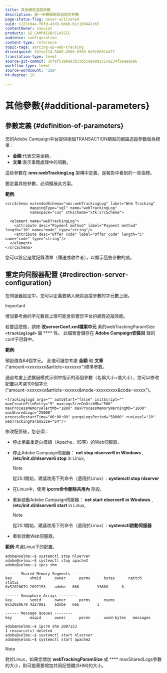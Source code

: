 ```yaml
---
title: 其他網頁追蹤參數
description: 進一步瞭解網頁追蹤的參數
page-status-flag: never-activated
uuid: c223c84a-f8fd-43d3-9deb-b1c19d442c65
contentOwner: sauviat
products: SG_CAMPAIGN/CLASSIC
audience: configuration
content-type: reference
topic-tags: setting-up-web-tracking
discoiquuid: 1b2ae224-8406-4506-b589-6e5f6631e87f
translation-type: tm+mt
source-git-commit: 36fef519be93b33d55a96992c1ce234f2eaea696
workflow-type: tm+mt
source-wordcount: '350'
ht-degree: 1%

---
```



# 其他參數{#additional-parameters}

## 參數定義 {#definition-of-parameters}

您的Adobe Campaign平台提供兩個TRANSACTION類型的網路追蹤參數做為標準：

* **金額**:代表交易金額，
* **文章**:表示事務處理中的項數。

這些參數在 **nms:webTrackingLog** 架構中定義，是報告中看到的一些指標。

要定義其他參數，必須擴展此方案。

**範例**:

```
<srcSchema extendedSchema="nms:webTrackingLog" label="Web Tracking"
           mappingType="sql" name="webTrackingLog" 
           namespace="cus" xtkschema="xtk:srcSchema">

  <element name="webTrackingLog">
    <attribute desc="Payment method" label="Payment method" length="10" name="mode" type="string"/>
    <attribute desc="Offer code" label="Offer code" length="5" name="code" type="string"/>
  </element>
</srcSchema>
```

您可以設定追蹤記錄清單（傳送或收件者），以顯示這些參數的值。

## 重定向伺服器配置 {#redirection-server-configuration}

在伺服器設定中，您可以定義要納入網頁追蹤參數的字元數上限。

>[!IMPORTANT]
>
>增加要考慮的字元數目上限可能會影響您平台的網頁追蹤效能。

若要這麼做，請修 **改serverConf.xml檔案中元** 素的webTrackingParamSize **`<trackinglogd>`** 屬 **** 性。 此檔案會儲存在 **Adobe Campaign安裝目** 錄的conf子目錄中。

**範例**:

預設值為64個字元。 此值可讓您考慮 **金額** 和 **文章** (&quot;amount=xxxxxxxx&amp;article=xxxxxxx&quot;)標準參數。

通過考慮上述擴展模式示例中指示的兩個參數（名稱大小+值大小），您可以修改配置以考慮100個字元(&quot;amount=xxxxxxxx&amp;article=xxxxxx&amp;mode=xxxxxxxxx&amp;code=xxxxx&quot;)。

```
<trackinglogd args="" autoStart="false" initScript="" maxCreateFileRetry="5" maxLogsSizeOnDiskMb="500"
maxProcessMemoryAlertMb="1800" maxProcessMemoryWarningMb="1600" maxSharedLogs="25000"
processRestartTime="06:00:00" purgeLogsPeriod="50000" runLevel="10"
webTrackingParamSize="64"/>
```

修改配置後，您必須：

* 停止承載重定向模組（Apache、IIS等）的Web伺服器，
* 停止Adobe Campaign伺服器： **net stop nlserver6 in Windows** , **/etc/init.d/nlserver6 stop** in Linux,

   >[!NOTE]
   >
   >從20.1開始，建議改用下列命令（適用於Linux）: **systemctl stop nlserver**

* 在Linux中，使用 **ipcrm命令刪除共用內** 存段，
* 重新啟動Adobe Campaign伺服器： **net start nlserver6 in Windows** , **/etc/init.d/nlserver6 start** in Linux,

   >[!NOTE]
   >
   >從20.1開始，建議改用下列命令（適用於Linux）: **systemctl啟動伺服器**

* 重新啟動Web伺服器。

**範例**:考慮Linux下的配置。

```
adobe@selma:~$ systemctl stop nlserver
adobe@selma:~$ systemctl stop apache2
adobe@selma:~$ ipcs shm

------ Shared Memory Segments --------
key        shmid      owner      perms      bytes      nattch     status      
0x52020679 2097153    adobe   666        93608      8                       

------ Semaphore Arrays --------
key        semid      owner      perms      nsems     
0x52020678 4227081    adobe   666        1         

------ Message Queues --------
key        msqid      owner      perms      used-bytes   messages    

adobe@selma:~$ ipcrm shm 2097153                             
1 resource(s) deleted
adobe@selma:~$ systemctl start nlserver
adobe@selma:~$ systemctl start apache2
```

>[!NOTE]
>
>對於Linux，如果您增加 **webTrackingParamSize** 或 **** maxSharedLogs參數的大小，則可能需要增加共用記憶體(SHM)的大小。

